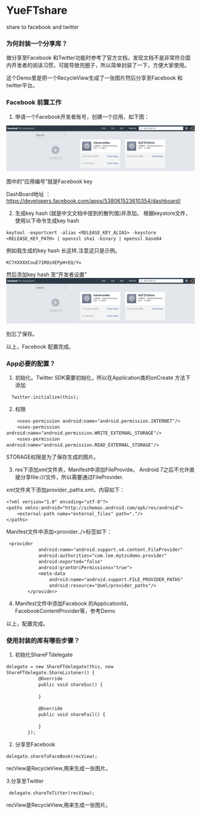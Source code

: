 # YueFTshare
share to facebook and twitter

### 为何封装一个分享库？
做分享至Facebook 和Twitter功能时参考了官方文档，发现文档不是非常符合国内开发者的阅读习惯，可能导致兜圈子，所以简单封装了一下，方便大家使用。

这个Demo里是把一个RecycleView生成了一张图片然后分享至Facebook 和twitter平台。


### Facebook 前置工作
1. 申请一个Facebook开发者账号，创建一个应用，如下图：
<img src="https://github.com/larrySmile02/YueFTshare/blob/master/app/images/develop.png">

图中的“应用编号”就是Facebook key

DashBoard地址 ： https://developers.facebook.com/apps/538061523610354/dashboard/

2. 生成key hash (就是中文文档中提到的散列值)并添加。
根据keystore文件，使用以下命令生成key hash 

```
keytool -exportcert -alias <RELEASE_KEY_ALIAS> -keystore <RELEASE_KEY_PATH> | openssl sha1 -binary | openssl base64
```
例如我生成的key hash 长这样,注意这只是示例。

```
KC7XXXXXCouE71R0sXEPpH+EQ/Y=
```
然后添加key hash 至“开发者设置”
<img src="https://github.com/larrySmile02/YueFTshare/blob/master/app/images/develop.png">

别忘了保存。

以上，Facebook 配置完成。

### App必要的配置？
1. 初始化。Twitter SDK需要初始化，所以在Application类的onCreate 方法下添加

```
  Twitter.initialize(this);
```
2. 权限

```
    <uses-permission android:name="android.permission.INTERNET"/>
    <uses-permission android:name="android.permission.WRITE_EXTERNAL_STORAGE"/>
    <uses-permission android:name="android.permission.READ_EXTERNAL_STORAGE"/>
```
STORAGE权限是为了保存生成的图片。

3. res下添加xml文件夹，Manifest中添加FileProvide。
Android 7之后不允许直接分享file:///文件，所以需要通过FileProvider.

xml文件夹下添加provider_paths.xml，内容如下：

```
<?xml version="1.0" encoding="utf-8"?>
<paths xmlns:android="http://schemas.android.com/apk/res/android">
    <external-path name="external_files" path="."/>
</paths>
```
Manifest文件中添加<provider../>标签如下：

```
 <provider
            android:name="android.support.v4.content.FileProvider"
            android:authorities="com.lee.mytzcdemo.provider"
            android:exported="false"
            android:grantUriPermissions="true">
            <meta-data
                android:name="android.support.FILE_PROVIDER_PATHS"
                android:resource="@xml/provider_paths"/>
        </provider>
```
4. Manifest文件中添加Facebook 的ApplicationId，FacebookContentProvider等，参考Demo

以上，配置完成。

### 使用封装的库有哪些步骤？

1. 初始化ShareFTdelegate

```
delegate = new ShareFTdelegate(this, new ShareFTdelegate.ShareListener() {
            @Override
            public void shareSuc() {
                
            }

            @Override
            public void shareFail() {
               
            }
        });
```
2. 分享至Facebook 

```
delegate.shareToFaceBook(recView);
```
recView是RecycleView,用来生成一张图片。

3.分享至Twitter

```
 delegate.shareToTitter(recView);
```
recView是RecycleView,用来生成一张图片。
